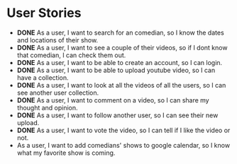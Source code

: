 User Stories
============

- **DONE** As a user, I want to search for an comedian, so I know the dates and locations of their show.
- **DONE** As a user, I want to see a couple of their videos, so if I dont know that comedian, I can check them out.
- **DONE** As a user, I want to be able to create an account, so I can login.
- **DONE** As a user, I want to be able to upload youtube video, so I can have a collection.
- **DONE** As a user, I want to look at all the videos of all the users, so I can see another user collection.
- **DONE** As a user, I want to comment on a video, so I can share my thought and opinion.
- **DONE** As a user, I want to follow another user, so I can see their new upload.
- **DONE** As a user, I want to vote the video, so I can tell if I like the video or not.
- As a user, I want to add comedians' shows to google calendar, so I know what my favorite show is coming.
